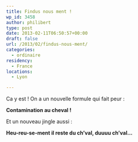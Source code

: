 ```yaml
---
title: Findus nous ment !
wp_id: 3458
author: philibert
type: post
date: 2013-02-11T06:50:57+00:00
draft: false
url: /2013/02/findus-nous-ment/
categories:
  - ordinaire
residency:
  - France
locations:
  - Lyon

---
```

Ca y est ! On a un nouvelle formule qui fait peur :

**Contamination au cheval !**

Et un nouveau jingle aussi :

**Heu-reu-se-ment il reste du ch&rsquo;val, duuuu ch&rsquo;val&#8230;**